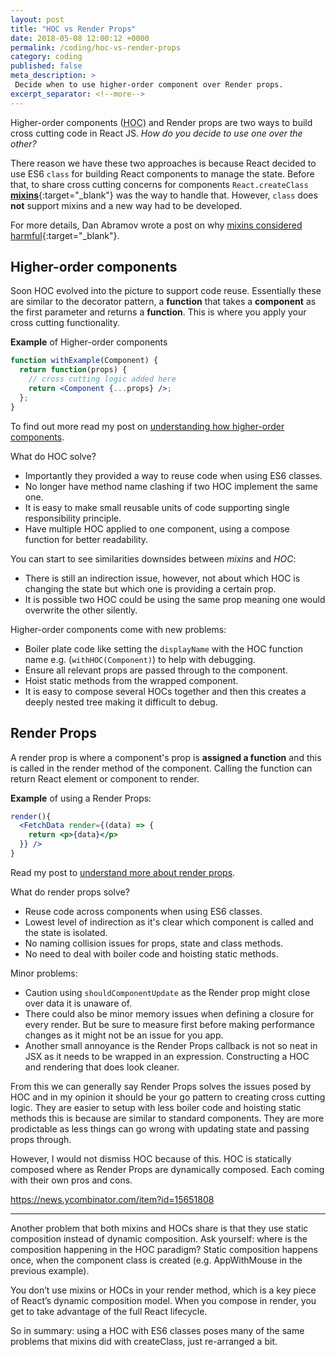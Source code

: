 ```yaml
---
layout: post
title: "HOC vs Render Props"
date: 2018-05-08 12:00:12 +0000
permalink: /coding/hoc-vs-render-props
category: coding
published: false
meta_description: >
 Decide when to use higher-order component over Render props.
excerpt_separator: <!--more-->
---
```


Higher-order components (<abbr title="higher-order component">HOC</abbr>) and Render props are two ways to build cross cutting code in React JS. _How do you decide to use one over the other?_

<!--more-->

There reason we have these two approaches is because React decided to use ES6 `class` for building React components to manage the state. Before that, to share cross cutting concerns for components `React.createClass` [**mixins**](https://github.com/facebook/react/blob/0.14-stable/docs/docs/05-reusable-components.md#mixins){:target="\_blank"} was the way to handle that. However, `class` does **not** support mixins and a new way had to be developed.

For more details, Dan Abramov wrote a post on why [mixins considered harmful](https://reactjs.org/blog/2016/07/13/mixins-considered-harmful.html){:target="\_blank"}.

## Higher-order components

Soon HOC evolved into the picture to support code reuse. Essentially these are similar to the decorator pattern, a **function** that takes a **component** as the first parameter and returns a **function**. This is where you apply your cross cutting functionality.

**Example** of Higher-order components

```jsx
function withExample(Component) {
  return function(props) {
    // cross cutting logic added here
    return <Component {...props} />;
  };
}
```

To find out more read my post on [understanding how higher-order components](/coding/understanding-higher-order-components).

What do HOC solve?

- Importantly they provided a way to reuse code when using ES6 classes.
- No longer have method name clashing if two HOC implement the same one.
- It is easy to make small reusable units of code supporting single responsibility principle.
- Have multiple HOC applied to one component, using a compose function for better readability.

You can start to see similarities downsides between _mixins_ and _HOC_:

- There is still an indirection issue, however, not about which HOC is changing the state but which one is providing a certain prop.
- It is possible two HOC could be using the same prop meaning one would overwrite the other silently.

Higher-order components come with new problems:

- Boiler plate code like setting the `displayName` with the HOC function name e.g. (`withHOC(Component)`) to help with debugging.
- Ensure all relevant props are passed through to the component.
- Hoist static methods from the wrapped component.
- It is easy to compose several HOCs together and then this creates a deeply nested tree making it difficult to debug.

## Render Props

A render prop is where a component's prop is **assigned a function** and this is called in the render method of the component. Calling the function can return React element or component to render.

**Example** of using a Render Props:

```jsx
render(){
  <FetchData render={(data) => {
    return <p>{data}</p>
  }} />
}
```

Read my post to [understand more about render props](/coding/understanding-render-props-react-js).

What do render props solve?

- Reuse code across components when using ES6 classes.
- Lowest level of indirection as it's clear which component is called and the state is isolated.
- No naming collision issues for props, state and class methods.
- No need to deal with boiler code and hoisting static methods.

Minor problems:

- Caution using `shouldComponentUpdate` as the Render prop might close over data it is unaware of.
- There could also be minor memory issues when defining a closure for every render. But be sure to measure first before making performance changes as it might not be an issue for you app.
- Another small annoyance is the Render Props callback is not so neat in JSX as it needs to be wrapped in an expression. Constructing a HOC and rendering that does look cleaner.

From this we can generally say Render Props solves the issues posed by HOC and in my opinion it should be your go pattern to creating cross cutting logic. They are easier to setup with less boiler code and hoisting static methods this is because are similar to standard components. They are more prodictable as less things can go wrong with updating state and passing props through.

However, I would not dismiss HOC because of this. HOC is statically composed where as Render Props are dynamically composed. Each coming with their own pros and cons. 

https://news.ycombinator.com/item?id=15651808

-----

Another problem that both mixins and HOCs share is that they use static composition instead of dynamic composition. Ask yourself: where is the composition happening in the HOC paradigm? Static composition happens once, when the component class is created (e.g. AppWithMouse in the previous example).

You don’t use mixins or HOCs in your render method, which is a key piece of React’s dynamic composition model. When you compose in render, you get to take advantage of the full React lifecycle.

So in summary: using a HOC with ES6 classes poses many of the same problems that mixins did with createClass, just re-arranged a bit.